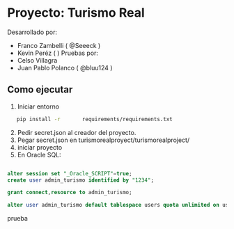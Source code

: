# Proyecto: Turismo Real
Desarrollado por:
- Franco Zambelli ( @Seeeck )
- Kevin Peréz ( )
Pruebas por:
- Celso Villagra 
- Juan Pablo Polanco ( @bluu124 )


## Como ejecutar
1. Iniciar entorno

````bash
   pip install -r 		requirements/requirements.txt
````
2. Pedir secret.json al creador del proyecto.
3. Pegar secret.json en turismorealproyect/turismorealproject/
4. iniciar proyecto
5. En Oracle SQL:

````sql

alter session set "_Oracle_SCRIPT"=true;  
create user admin_turismo identified by "1234";

grant connect,resource to admin_turismo;

alter user admin_turismo default tablespace users quota unlimited on users;
````

prueba 